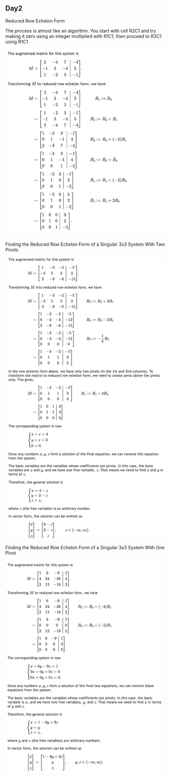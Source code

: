 ## Day2

Reduced Row Echelon Form

The process is almost like an algorithm. You start with cell R2C1 and try making it zero using an integer multiplied with R1C1, then proceed to R3C1 using R1C1

![](/images/reduced1.png)

Finding the Reduced Row Echelon Form of a Singular 3x3 System With Two Pivots

![](/images/reduced2.png)

Finding the Reduced Row Echelon Form of a Singular 3x3 System With One Pivot

![](/images/reduced3.png)
